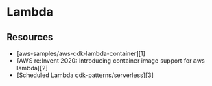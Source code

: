 Lambda
===

Resources
---

- [aws-samples/aws-cdk-lambda-container][1]
- [AWS re:Invent 2020: Introducing container image support for aws lambda][2]
- [Scheduled Lambda cdk-patterns/serverless][3]

<!-- Links -->


